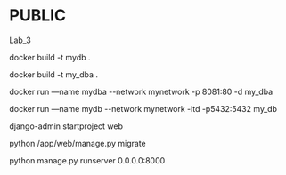 # PUBLIC
 Lab_3

docker build -t mydb .

docker build -t my_dba .

docker run —name mydba --network mynetwork -p 8081:80 -d my_dba

docker run —name mydb --network mynetwork -itd -p5432:5432 my_db

django-admin startproject web

python /app/web/manage.py migrate 
    
python manage.py runserver 0.0.0.0:8000

